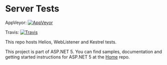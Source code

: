 Server Tests
========

AppVeyor: [![AppVeyor](https://ci.appveyor.com/api/projects/status/pjthuqdls1quaifx/branch/dev?svg=true)](https://ci.appveyor.com/project/aspnetci/ServerTests/branch/dev)

Travis:   [![Travis](https://travis-ci.org/aspnet/ServerTests.svg?branch=dev)](https://travis-ci.org/aspnet/ServerTests)

This repo hosts Helios, WebListener and Kestrel tests.

This project is part of ASP.NET 5. You can find samples, documentation and getting started instructions for ASP.NET 5 at the [Home](https://github.com/aspnet/home) repo.
